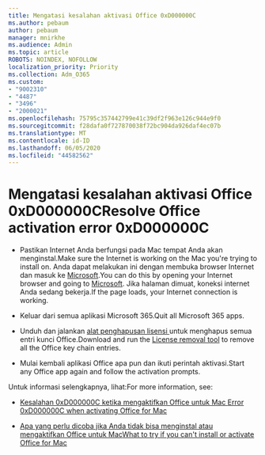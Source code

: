 ```yaml
---
title: Mengatasi kesalahan aktivasi Office 0xD000000C
ms.author: pebaum
author: pebaum
manager: mnirkhe
ms.audience: Admin
ms.topic: article
ROBOTS: NOINDEX, NOFOLLOW
localization_priority: Priority
ms.collection: Adm_O365
ms.custom:
- "9002310"
- "4487"
- "3496"
- "2000021"
ms.openlocfilehash: 75795c357442799e41c39df2f963e126c944e9f0
ms.sourcegitcommit: f28dafa0f727870038f72bc904da926daf4ec07b
ms.translationtype: MT
ms.contentlocale: id-ID
ms.lasthandoff: 06/05/2020
ms.locfileid: "44582562"
---
```

# <a name="resolve-office-activation-error-0xd000000c"></a><span data-ttu-id="46bee-102">Mengatasi kesalahan aktivasi Office 0xD000000C</span><span class="sxs-lookup"><span data-stu-id="46bee-102">Resolve Office activation error 0xD000000C</span></span>

- <span data-ttu-id="46bee-103">Pastikan Internet Anda berfungsi pada Mac tempat Anda akan menginstal.</span><span class="sxs-lookup"><span data-stu-id="46bee-103">Make sure the Internet is working on the Mac you're trying to install on.</span></span> <span data-ttu-id="46bee-104">Anda dapat melakukan ini dengan membuka browser Internet dan masuk ke [Microsoft](https://www.microsoft.com).</span><span class="sxs-lookup"><span data-stu-id="46bee-104">You can do this by opening your Internet browser and going to [Microsoft](https://www.microsoft.com).</span></span> <span data-ttu-id="46bee-105">Jika halaman dimuat, koneksi internet Anda sedang bekerja.</span><span class="sxs-lookup"><span data-stu-id="46bee-105">If the page loads, your Internet connection is working.</span></span>

- <span data-ttu-id="46bee-106">Keluar dari semua aplikasi Microsoft 365.</span><span class="sxs-lookup"><span data-stu-id="46bee-106">Quit all Microsoft 365 apps.</span></span>

- <span data-ttu-id="46bee-107">Unduh dan jalankan [alat penghapusan lisensi ](https://go.microsoft.com/fwlink/?linkid=849815)untuk menghapus semua entri kunci Office.</span><span class="sxs-lookup"><span data-stu-id="46bee-107">Download and run the [License removal tool](https://go.microsoft.com/fwlink/?linkid=849815) to remove all the Office key chain entries.</span></span>

- <span data-ttu-id="46bee-108">Mulai kembali aplikasi Office apa pun dan ikuti perintah aktivasi.</span><span class="sxs-lookup"><span data-stu-id="46bee-108">Start any Office app again and follow the activation prompts.</span></span>

<span data-ttu-id="46bee-109">Untuk informasi selengkapnya, lihat:</span><span class="sxs-lookup"><span data-stu-id="46bee-109">For more information, see:</span></span>

- [<span data-ttu-id="46bee-110">Kesalahan 0xD000000C ketika mengaktifkan Office untuk Mac </span><span class="sxs-lookup"><span data-stu-id="46bee-110">Error 0xD000000C when activating Office for Mac</span></span>](https://support.office.com/article/error-0xd000000c-when-activating-office-for-mac-da865931-4658-4829-ba2d-8133390c6d25)

- [<span data-ttu-id="46bee-111">Apa yang perlu dicoba jika Anda tidak bisa menginstal atau mengaktifkan Office untuk Mac</span><span class="sxs-lookup"><span data-stu-id="46bee-111">What to try if you can't install or activate Office for Mac</span></span>](https://support.office.com/article/what-to-try-if-you-can-t-install-or-activate-office-for-mac-5efba2b4-b1e6-4e5f-bf3c-6ab945d03dea)
